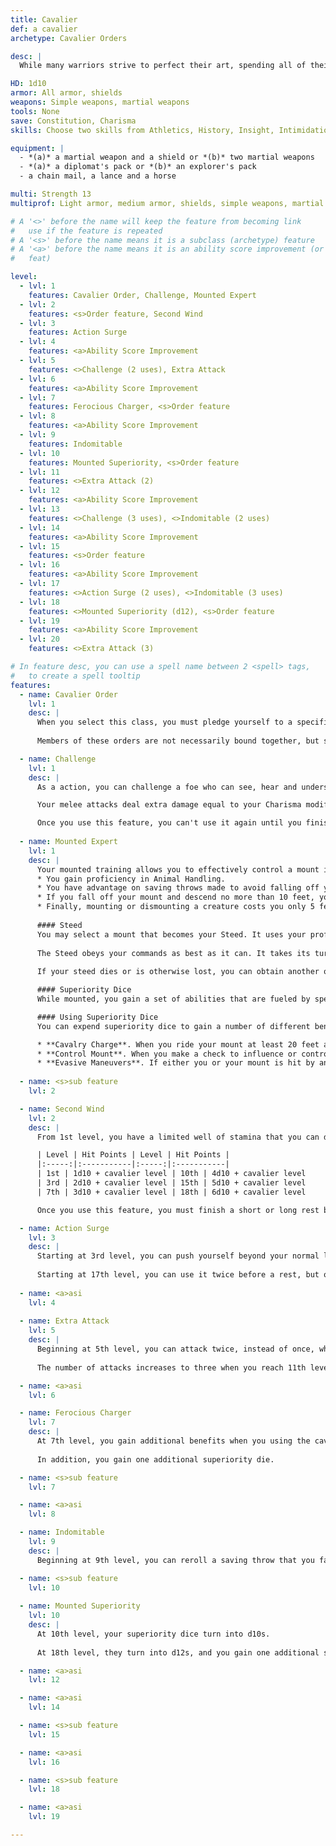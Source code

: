```yaml
---
title: Cavalier
def: a cavalier
archetype: Cavalier Orders

desc: |
  While many warriors strive to perfect their art, spending all of their time honing their skill at martial arms, others spend as much effort dedicating themselves to a cause. These warriors, known as cavaliers, swear themselves to a purpose, serving it above all else. The archetypal cavalier excels at mounted combat, and are often found charging across a battlefield. Usually born to nobility and raised in a royal court, a cavalier is equally at home leading a cavalry charge or exchanging witty repartee at a state dinner. The cavalier's true power comes from the conviction of his ideals, the oaths that he swears, and the challenges he makes.

HD: 1d10
armor: All armor, shields
weapons: Simple weapons, martial weapons
tools: None
save: Constitution, Charisma
skills: Choose two skills from Athletics, History, Insight, Intimidation, Perception, Persuasion, Religion and Survival

equipment: |
  - *(a)* a martial weapon and a shield or *(b)* two martial weapons
  - *(a)* a diplomat's pack or *(b)* an explorer's pack
  - a chain mail, a lance and a horse

multi: Strength 13
multiprof: Light armor, medium armor, shields, simple weapons, martial weapons

# A '<>' before the name will keep the feature from becoming link
#   use if the feature is repeated
# A '<s>' before the name means it is a subclass (archetype) feature
# A '<a>' before the name means it is an ability score improvement (or 
#   feat)

level:
  - lvl: 1
    features: Cavalier Order, Challenge, Mounted Expert
  - lvl: 2
    features: <s>Order feature, Second Wind
  - lvl: 3
    features: Action Surge
  - lvl: 4
    features: <a>Ability Score Improvement
  - lvl: 5
    features: <>Challenge (2 uses), Extra Attack
  - lvl: 6
    features: <a>Ability Score Improvement
  - lvl: 7
    features: Ferocious Charger, <s>Order feature
  - lvl: 8
    features: <a>Ability Score Improvement
  - lvl: 9
    features: Indomitable
  - lvl: 10
    features: Mounted Superiority, <s>Order feature
  - lvl: 11
    features: <>Extra Attack (2)
  - lvl: 12
    features: <a>Ability Score Improvement
  - lvl: 13
    features: <>Challenge (3 uses), <>Indomitable (2 uses)
  - lvl: 14
    features: <a>Ability Score Improvement
  - lvl: 15
    features: <s>Order feature
  - lvl: 16
    features: <a>Ability Score Improvement
  - lvl: 17
    features: <>Action Surge (2 uses), <>Indomitable (3 uses)
  - lvl: 18
    features: <>Mounted Superiority (d12), <s>Order feature
  - lvl: 19
    features: <a>Ability Score Improvement
  - lvl: 20
    features: <>Extra Attack (3)

# In feature desc, you can use a spell name between 2 <spell> tags, 
#   to create a spell tooltip
features:
  - name: Cavalier Order
    lvl: 1
    desc: |
      When you select this class, you must pledge yourself to a specific order. The order grants a number of bonuses, class skills and traits. In addition, each order includes a number of edicts that you must follow. If you violate any of these edicts, you loses the benefits from the order's challenge ability for 24 hours. The violation of an edict is subject to GM interpretation. 
      
      Members of these orders are not necessarily bound together, but some organizations do exist that are comprised of cavaliers that all belong to one specific order.

  - name: Challenge
    lvl: 1
    desc: |
      As a action, you can challenge a foe who can see, hear and understand you. The target must make a Wisdom saving throw against DC 8 + your proficiency bonus + your Charisma modifier. On a failed save, the target has disadvantage on all attack rolls against targets other than you for 1 minute. The effect also ends if you attack any other creature besides the target or if you are rendered unconscious.

      Your melee attacks deal extra damage equal to your Charisma modifier against the target of your challenge. Some cavalier orders grant you additional effects as you advance in levels, as noted in the order description.

      Once you use this feature, you can't use it again until you finish a short or long rest. You can use this feature twice between rests starting at 5th level and three times between rests starting at 13th level.
      
  - name: Mounted Expert
    lvl: 1
    desc: |
      Your mounted training allows you to effectively control a mount in the chaos of battle. This grants you several benefits.
      * You gain proficiency in Animal Handling.
      * You have advantage on saving throws made to avoid falling off your mount.
      * If you fall off your mount and descend no more than 10 feet, you can land on your feet if you’re not incapacitated.
      * Finally, mounting or dismounting a creature costs you only 5 feet of movement, rather than half your speed.
      
      #### Steed
      You may select a mount that becomes your Steed. It uses your proficiency bonus rather than its own. In addition to the areas where it normally uses its proficiency bonus, a steed also adds its proficiency bonus to its AC and to its damage rolls. For each level you gain after 2nd, your steed gains an additional hit die and increases its hit points accordingly.
      
      The Steed obeys your commands as best as it can. It takes its turn on your initiative, though it doesn’t take an action unless you command it to. On your turn, you can command the steed where to move (no action required by you). You can use your action to command it to take the Attack, Dash, Disengage, Dodge, or Help action. Once you have the Extra Attack feature, you can make one weapon attack yourself when you command the beast to take the Attack action.
      
      If your steed dies or is otherwise lost, you can obtain another one by spending 1 week bonding with another mount.

      #### Superiority Dice
      While mounted, you gain a set of abilities that are fueled by special dice called superiority dice. You have four superiority dice, which are d8s. A superiority die is expended when you use it. You regain all of your expended superiority dice when you finish a short or long rest.

      #### Using Superiority Dice
      You can expend superiority dice to gain a number of different benefits:

      * **Cavalry Charge**. When you ride your mount at least 20 feet and make an attack with a lance or spear, you can expend one superiority die to add it to your damage roll. In addition, if the target is Large or smaller, it must succeed at a Strength saving throw (DC 8 + your proficiency bonus + your Strength modifier) or be knocked prone.
      * **Control Mount**. When you make a check to influence or control a creature you are riding, you can expend one superiority die to add it to the check. You apply this bonus after making the check but before learning if it was successful.
      * **Evasive Maneuvers**. If either you or your mount is hit by an attack while you are mounted, you can expend one superiority die as a reaction, adding the number rolled to your or your mount's AC. If the attack still hits, you or your mount have resistance to the attack's damage.
     
  - name: <s>sub feature
    lvl: 2

  - name: Second Wind
    lvl: 2
    desc: |
      From 1st level, you have a limited well of stamina that you can draw on to protect yourself from harm. On your turn, you can use a bonus action to regain a number of hit points based on your cavalier class level.

      | Level | Hit Points | Level | Hit Points |
      |:-----:|:-----------|:-----:|:-----------|
      | 1st | 1d10 + cavalier level | 10th | 4d10 + cavalier level
      | 3rd | 2d10 + cavalier level | 15th | 5d10 + cavalier level
      | 7th | 3d10 + cavalier level | 18th | 6d10 + cavalier level

      Once you use this feature, you must finish a short or long rest before you can use it again.

  - name: Action Surge
    lvl: 3
    desc: |
      Starting at 3rd level, you can push yourself beyond your normal limits for a moment. On your turn, you can take one additional action. Once you use this feature, you must finish a short or long rest before you can use it again. 
      
      Starting at 17th level, you can use it twice before a rest, but only once on the same turn.
      
  - name: <a>asi
    lvl: 4
     
  - name: Extra Attack
    lvl: 5
    desc: |
      Beginning at 5th level, you can attack twice, instead of once, whenever you take the Attack action on your turn.
      
      The number of attacks increases to three when you reach 11th level in this class and to four when you reach 20th level in this class.

  - name: <a>asi
    lvl: 6

  - name: Ferocious Charger
    lvl: 7
    desc: |
      At 7th level, you gain additional benefits when you using the cavalry charge maneuver. You can expend up to two superiority dice on the attack, adding both to the damage roll. If you spend two dice, the target has disadvantage on its Strength saving throw and is knocked 15 ft on failure.
      
      In addition, you gain one additional superiority die.

  - name: <s>sub feature
    lvl: 7

  - name: <a>asi
    lvl: 8

  - name: Indomitable
    lvl: 9
    desc: |
      Beginning at 9th level, you can reroll a saving throw that you fail. If you do so, you must use the new roll, and you can't use this feature again until you finish a long rest. You can use this feature twice between long rests starting at 13th level and three times between long rests starting at 17th level.

  - name: <s>sub feature
    lvl: 10
      
  - name: Mounted Superiority
    lvl: 10
    desc: |
      At 10th level, your superiority dice turn into d10s. 
      
      At 18th level, they turn into d12s, and you gain one additional superiority die.

  - name: <a>asi
    lvl: 12

  - name: <a>asi
    lvl: 14

  - name: <s>sub feature
    lvl: 15

  - name: <a>asi
    lvl: 16

  - name: <s>sub feature
    lvl: 18

  - name: <a>asi
    lvl: 19

---
```


